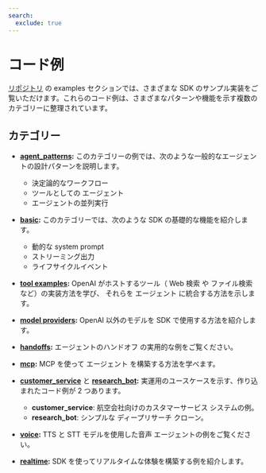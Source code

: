 ```yaml
---
search:
  exclude: true
---
```

# コード例

[リポジトリ](https://github.com/openai/openai-agents-python/tree/main/examples) の examples セクションでは、さまざまな SDK のサンプル実装をご覧いただけます。これらのコード例は、さまざまなパターンや機能を示す複数のカテゴリーに整理されています。


## カテゴリー

- **[agent_patterns](https://github.com/openai/openai-agents-python/tree/main/examples/agent_patterns):**
  このカテゴリーの例では、次のような一般的なエージェントの設計パターンを説明します。

    - 決定論的なワークフロー
    - ツールとしての エージェント
    - エージェントの並列実行

- **[basic](https://github.com/openai/openai-agents-python/tree/main/examples/basic):**
  このカテゴリーでは、次のような SDK の基礎的な機能を紹介します。

    - 動的な system prompt
    - ストリーミング出力
    - ライフサイクルイベント

- **[tool examples](https://github.com/openai/openai-agents-python/tree/main/examples/tools):**
  OpenAI がホストするツール（ Web 検索 や ファイル検索 など）の実装方法を学び、
   それらを エージェント に統合する方法を示します。

- **[model providers](https://github.com/openai/openai-agents-python/tree/main/examples/model_providers):**
  OpenAI 以外のモデルを SDK で使用する方法を紹介します。

- **[handoffs](https://github.com/openai/openai-agents-python/tree/main/examples/handoffs):**
  エージェントのハンドオフ の実用的な例をご覧ください。

- **[mcp](https://github.com/openai/openai-agents-python/tree/main/examples/mcp):**
  MCP を使って エージェント を構築する方法を学べます。

- **[customer_service](https://github.com/openai/openai-agents-python/tree/main/examples/customer_service)** と **[research_bot](https://github.com/openai/openai-agents-python/tree/main/examples/research_bot):**
  実運用のユースケースを示す、作り込まれたコード例が 2 つあります。

    - **customer_service**: 航空会社向けのカスタマーサービス システムの例。
    - **research_bot**: シンプルな ディープリサーチ クローン。

- **[voice](https://github.com/openai/openai-agents-python/tree/main/examples/voice):**
  TTS と STT モデルを使用した音声 エージェントの例をご覧ください。

- **[realtime](https://github.com/openai/openai-agents-python/tree/main/examples/realtime):**
  SDK を使ってリアルタイムな体験を構築する例を紹介します。